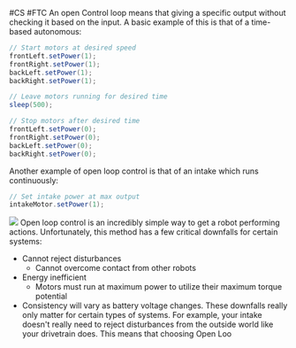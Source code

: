 #CS #FTC
An open Control loop means that giving a specific output without checking it based on the input. A basic example of this is that of a time-based autonomous:
```java
// Start motors at desired speed
frontLeft.setPower(1);
frontRight.setPower(1);
backLeft.setPower(1);
backRight.setPower(1);

// Leave motors running for desired time
sleep(500);

// Stop motors after desired time
frontLeft.setPower(0);
frontRight.setPower(0);
backLeft.setPower(0);
backRight.setPower(0);
```
Another example of open loop control is that of an intake which runs continuously:
```java
// Set intake power at max output
intakeMotor.setPower(1);
```
![](https://1690765679-files.gitbook.io/~/files/v0/b/gitbook-legacy-files/o/assets%2F-MU2Qk3INKAMMgKbsAgJ%2F-MXnkL22CgInq5666w_H%2F-MXnmVfxj2n3lfGBYDsQ%2FScreen%20Shot%202021-04-08%20at%207.20.35%20PM.png?alt=media&token=90054a91-5df7-4cd6-81e9-8cc6f3f37ad0)
Open loop control is an incredibly simple way to get a robot performing actions. Unfortunately, this method has a few critical downfalls for certain systems:
- Cannot reject disturbances
	- Cannot overcome contact from other robots
- Energy inefficient
	- Motors must run at maximum power to utilize their maximum torque potential
- Consistency will vary as battery voltage changes.
These downfalls really only matter for certain types of systems. For example, your intake doesn't really need to reject disturbances from the outside world like your drivetrain does. This means that choosing Open Loo